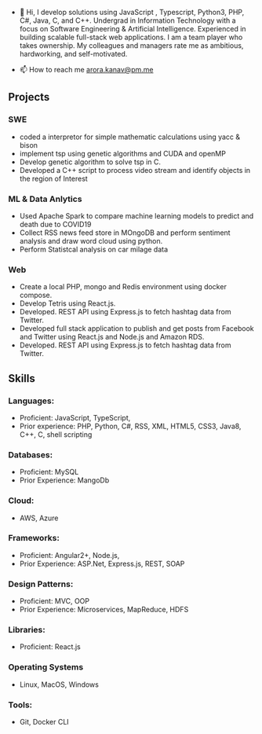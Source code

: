- 👋 Hi, I develop solutions using JavaScript , Typescript, Python3, PHP, C#, Java, C, and C++. Undergrad in Information Technology with a focus on Software Engineering & Artificial Intelligence. Experienced in building scalable full-stack web applications. I am a team player who takes ownership. My colleagues and managers rate me as ambitious, hardworking, and self-motivated.

- 📫 How to reach me arora.kanav@pm.me
## Projects
### SWE
* coded a interpretor for simple mathematic calculations using yacc & bison
* implement tsp using genetic algorithms and CUDA and openMP
* Develop genetic algorithm to solve tsp in C.
* Developed a C++ script to process video stream and identify objects in the region of Interest
### ML & Data Anlytics
* Used Apache Spark to compare  machine learning models to predict and death due to COVID19
* Collect RSS news feed store in MOngoDB and perform sentiment analysis and draw word cloud using python.
* Perform Statistcal analysis on car milage data
### Web
* Create a local PHP, mongo and Redis environment using docker compose.
* Develop Tetris using React.js.
* Developed. REST API using Express.js to fetch hashtag data from Twitter.
* Developed full stack application to publish and get posts from Facebook and Twitter using React.js and Node.js and Amazon RDS.
* Developed. REST API using Express.js to fetch hashtag data from Twitter.



## Skills
### Languages: 
* Proficient: JavaScript, TypeScript, 
* Prior experience: PHP, Python, C#, RSS, XML, HTML5, CSS3, Java8, C++, C, shell scripting
### Databases: 
* Proficient: MySQL
* Prior Experience: MangoDb
### Cloud: 
 * AWS, Azure
### Frameworks: 
* Proficient: Angular2+, Node.js, 
* Prior Experience: ASP.Net, Express.js, REST, SOAP
### Design Patterns:
* Proficient: MVC, OOP
* Prior Experience: Microservices, MapReduce, HDFS
### Libraries: 
* Proficient: React.js
### Operating Systems 
* Linux, MacOS, Windows
### Tools:
* Git, Docker CLI

<!---
arorakanav/arorakanav is a ✨ special ✨ repository because its `README.md` (this file) appears on your GitHub profile.
You can click the Preview link to take a look at your changes.
--->
